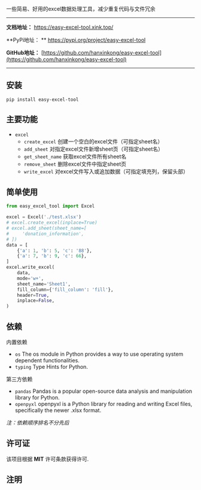 一些简易、好用的excel数据处理工具，减少重复代码与文件冗余

----
**文档地址：** <a href="/https://easy-excel-tool.xink.top/" target="_blank">https://easy-excel-tool.xink.top/ </a>

**PyPi地址：
** <a href="https://pypi.org/project/easy-excel-tool" target="_blank">https://pypi.org/project/easy-excel-tool </a>

**GitHub地址：** [https://github.com/hanxinkong/easy-excel-tool](https://github.com/hanxinkong/easy-excel-tool)

----

## 安装

<div class="termy">

```console
pip install easy-excel-tool
```

</div>

## 主要功能

- `excel`
    - `create_excel` 创建一个空白的excel文件（可指定sheet名）
    - `add_sheet` 对指定excel文件新增sheet页（可指定sheet名）
    - `get_sheet_name` 获取excel文件所有sheet名
    - `remove_sheet` 删除excel文件中指定sheet页
    - `write_excel` 对excel文件写入或追加数据（可指定填充列，保留头部）

## 简单使用

```python
from easy_excel_tool import Excel

excel = Excel('./test.xlsx')
# excel.create_excel(inplace=True)
# excel.add_sheet(sheet_name=[
#     'donation_information',
# ])
data = [
    {'a': 1, 'b': 5, 'c': '88'},
    {'a': 7, 'b': 9, 'c': 66},
]
excel.write_excel(
    data,
    mode='w+',
    sheet_name='Sheet1',
    fill_column={'fill_column': 'fill'},
    header=True,
    inplace=False,
)
```

## 依赖

内置依赖

- `os` The os module in Python provides a way to use operating system dependent functionalities.
- `typing` Type Hints for Python.

第三方依赖

- `pandas` Pandas is a popular open-source data analysis and manipulation library for Python.
- `openpyxl` openpyxl is a Python library for reading and writing Excel files, specifically the newer .xlsx format.

_注：依赖顺序排名不分先后_

## 许可证

该项目根据 **MIT** 许可条款获得许可.

## 注明
